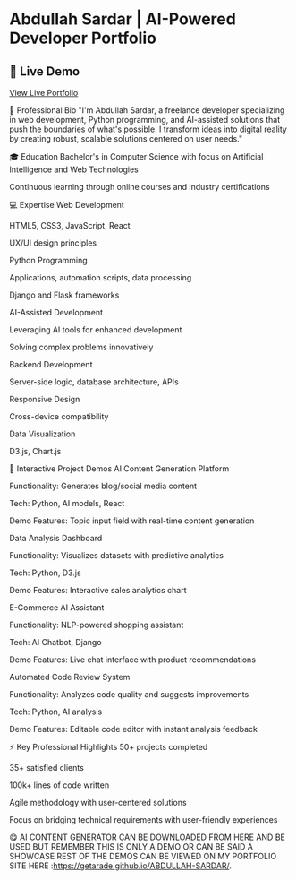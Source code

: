 # Abdullah Sardar | AI-Powered Developer Portfolio

## 🚀 Live Demo  
[View Live Portfolio](https://getarade.github.io/ABDULLAH-SARDAR/)

👤 Professional Bio
"I'm Abdullah Sardar, a freelance developer specializing in web development, Python programming, and AI-assisted solutions that push the boundaries of what's possible. I transform ideas into digital reality by creating robust, scalable solutions centered on user needs."

🎓 Education
Bachelor's in Computer Science with focus on Artificial Intelligence and Web Technologies

Continuous learning through online courses and industry certifications

💻 Expertise
Web Development

HTML5, CSS3, JavaScript, React

UX/UI design principles

Python Programming

Applications, automation scripts, data processing

Django and Flask frameworks

AI-Assisted Development

Leveraging AI tools for enhanced development

Solving complex problems innovatively

Backend Development

Server-side logic, database architecture, APIs

Responsive Design

Cross-device compatibility

Data Visualization

D3.js, Chart.js

🚀 Interactive Project Demos
AI Content Generation Platform

Functionality: Generates blog/social media content

Tech: Python, AI models, React

Demo Features: Topic input field with real-time content generation

Data Analysis Dashboard

Functionality: Visualizes datasets with predictive analytics

Tech: Python, D3.js

Demo Features: Interactive sales analytics chart

E-Commerce AI Assistant

Functionality: NLP-powered shopping assistant

Tech: AI Chatbot, Django

Demo Features: Live chat interface with product recommendations

Automated Code Review System

Functionality: Analyzes code quality and suggests improvements

Tech: Python, AI analysis

Demo Features: Editable code editor with instant analysis feedback

⚡ Key Professional Highlights
50+ projects completed

35+ satisfied clients

100k+ lines of code written

Agile methodology with user-centered solutions

Focus on bridging technical requirements with user-friendly experiences

😋 AI CONTENT GENERATOR CAN BE DOWNLOADED FROM HERE AND BE USED BUT REMEMBER THIS IS ONLY A DEMO OR CAN BE SAID A SHOWCASE REST OF THE DEMOS CAN BE VIEWED ON MY PORTFOLIO SITE HERE :https://getarade.github.io/ABDULLAH-SARDAR/.
